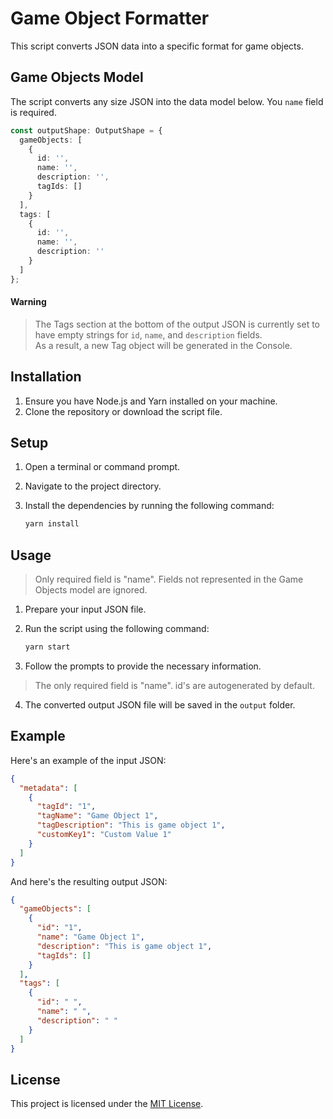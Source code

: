 # Game Object Formatter

This script converts JSON data into a specific format for game objects. 

## Game Objects Model
The script converts any size JSON into the data model below. You `name` field is required.

```typescript
const outputShape: OutputShape = {
  gameObjects: [
    {
      id: '',
      name: '',
      description: '',
      tagIds: []
    }
  ],
  tags: [
    {
      id: '',
      name: '',
      description: ''
    }
  ]
};
```

#### Warning
> The Tags section at the bottom of the output JSON is currently set to have empty strings for `id`, `name`, and `description` fields. <br/> As a result, a new Tag object will be generated in the Console.

## Installation

1. Ensure you have Node.js and Yarn installed on your machine.
2. Clone the repository or download the script file.

## Setup

1. Open a terminal or command prompt.
2. Navigate to the project directory.
3. Install the dependencies by running the following command:

   ```bash
   yarn install
   ```

## Usage
> Only required field is "name". Fields not represented in the Game Objects model are ignored. 

1. Prepare your input JSON file.
2. Run the script using the following command:

   ```bash
   yarn start
   ```

3. Follow the prompts to provide the necessary information. 
>The only required field is "name". id's are autogenerated by default.
4. The converted output JSON file will be saved in the `output` folder.

## Example

Here's an example of the input JSON:

```json
{
  "metadata": [
    {
      "tagId": "1",
      "tagName": "Game Object 1",
      "tagDescription": "This is game object 1",
      "customKey1": "Custom Value 1"
    }
  ]
}
```

And here's the resulting output JSON:

```json
{
  "gameObjects": [
    {
      "id": "1",
      "name": "Game Object 1",
      "description": "This is game object 1",
      "tagIds": []
    }
  ],
  "tags": [
    {
      "id": " ",
      "name": " ",
      "description": " "
    }
  ]
}
```

## License

This project is licensed under the [MIT License](LICENSE).
